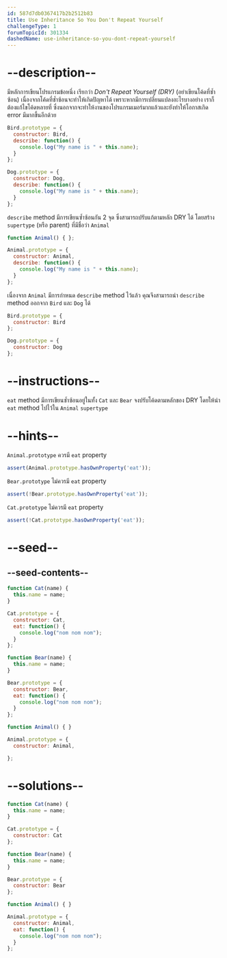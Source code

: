 ```yaml
---
id: 587d7db0367417b2b2512b83
title: Use Inheritance So You Don't Repeat Yourself
challengeType: 1
forumTopicId: 301334
dashedName: use-inheritance-so-you-dont-repeat-yourself
---
```


# --description--

มีหลักการเขียนโปรแกรมข้อหนึ่ง เรียกว่า <dfn>Don't Repeat Yourself (DRY)</dfn> (อย่าเขียนโค้ดที่ซ้ำซ้อน) เนื่องจากโค้ดที่ซ้ำซ้อนจะทำให้เกิดปัญหาได้ เพราะหากมีการเปลี่ยนแปลงอะไรบางอย่าง เราก็ต้องแก้ไขโค้ดหลายที่ ซึ่งนอกจากจะทำให้งานของโปรแกรมเมอร์มากแล้วและยังทำให้โอกาสเกิด error มีมากขึ้นอีกด้วย

```js
Bird.prototype = {
  constructor: Bird,
  describe: function() {
    console.log("My name is " + this.name);
  }
};

Dog.prototype = {
  constructor: Dog,
  describe: function() {
    console.log("My name is " + this.name);
  }
};
```

`describe` method มีการเขียนซ้ำซ้อนกัน 2 จุด ซึ่งสามารถปรับแก้ตามหลัก DRY ได้ โดยสร้าง `supertype` (หรือ parent) ที่มีชื่อว่า `Animal`

```js
function Animal() { };

Animal.prototype = {
  constructor: Animal, 
  describe: function() {
    console.log("My name is " + this.name);
  }
};
```

เนื่องจาก `Animal` มีการกำหนด `describe` method ไว้แล้ว คุณจึงสามารถนำ `describe` method ออกจาก `Bird` และ `Dog` ได้

```js
Bird.prototype = {
  constructor: Bird
};

Dog.prototype = {
  constructor: Dog
};
```

# --instructions--

`eat` method มีการเขียนซ้ำซ้อนอยู่ในทั้ง `Cat` และ `Bear` จงปรับโค้ดตามหลักของ DRY โดยให้นำ `eat` method ไปไว้ใน `Animal` `supertype`

# --hints--

`Animal.prototype` ควรมี `eat` property

```js
assert(Animal.prototype.hasOwnProperty('eat'));
```

`Bear.prototype` ไม่ควรมี `eat` property

```js
assert(!Bear.prototype.hasOwnProperty('eat'));
```

`Cat.prototype` ไม่ควรมี `eat` property

```js
assert(!Cat.prototype.hasOwnProperty('eat'));
```

# --seed--

## --seed-contents--

```js
function Cat(name) {
  this.name = name;
}

Cat.prototype = {
  constructor: Cat,
  eat: function() {
    console.log("nom nom nom");
  }
};

function Bear(name) {
  this.name = name;
}

Bear.prototype = {
  constructor: Bear,
  eat: function() {
    console.log("nom nom nom");
  }
};

function Animal() { }

Animal.prototype = {
  constructor: Animal,

};
```

# --solutions--

```js
function Cat(name) {
  this.name = name;
}

Cat.prototype = {
  constructor: Cat
};

function Bear(name) {
  this.name = name;
}

Bear.prototype = {
  constructor: Bear
};

function Animal() { }

Animal.prototype = {
  constructor: Animal,
  eat: function() {
    console.log("nom nom nom");
  }
};
```
